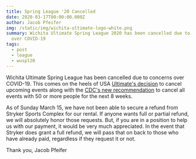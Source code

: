 ```yaml
---
title: Spring League '20 Cancelled
date: 2020-03-17T00:00:00.000Z
author: Jacob Pfeifer
img: /static/img/wichita-ultimate-logo-white.png
summary: Wichita Ultimate Spring League 2020 has been cancelled due to concerns
  over COVID-19
tags:
  - post
  - league
  - wuspl20
---
```

Wichita Ultimate Spring League has been cancelled due to concerns over COVID-19. This comes on the heels of USA [Ultimate's decision](https://www.usaultimate.org/news/usa-ultimate-response-to-coronavirus/) to cancel upcoming events along with the [CDC's new recommendation](https://www.cdc.gov/coronavirus/2019-ncov/community/large-events/considerations-for-events-gatherings.html?CDC_AA_refVal=https%3A%2F%2Fwww.cdc.gov%2Fcoronavirus%2F2019-ncov%2Fcommunity%2Flarge-events%2Fmass-gatherings-ready-for-covid-19.html) to cancel all events with 50 or more people for the next 8 weeks.

As of Sunday March 15, we have not been able to secure a refund from Stryker Sports Complex for our rental. If anyone wants full or partial refund, we will absolutely honor those requests. But, if you are in a position to help us with our payment, it would be very much appreciated. In the event that Stryker does grant a full refund, we will pass that on back to those who have already paid, regardless if they request it or not.

Thank you,
Jacob Pfeifer